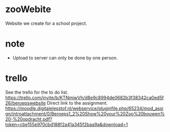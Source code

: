 # zooWebite
Website we create for a school project.

# note
- Upload to server can only be done by one person. 

# trello
See the trello for the to do list.
https://trello.com/invite/b/KTNmiwVh/d8e9c8994de0682b3f38342ca0ed5f26/beroepswebsite
Direct link to the assignment.
https://moodle.digitalelesstof.nl/webservice/pluginfile.php/65234/mod_assign/introattachment/0/Beroeps1_2%20Show%20your%20Zoo%20bouwen%20-%20opdracht.pdf?token=cbe155e970cbd188f2a41a345f2baa9a&download=1
